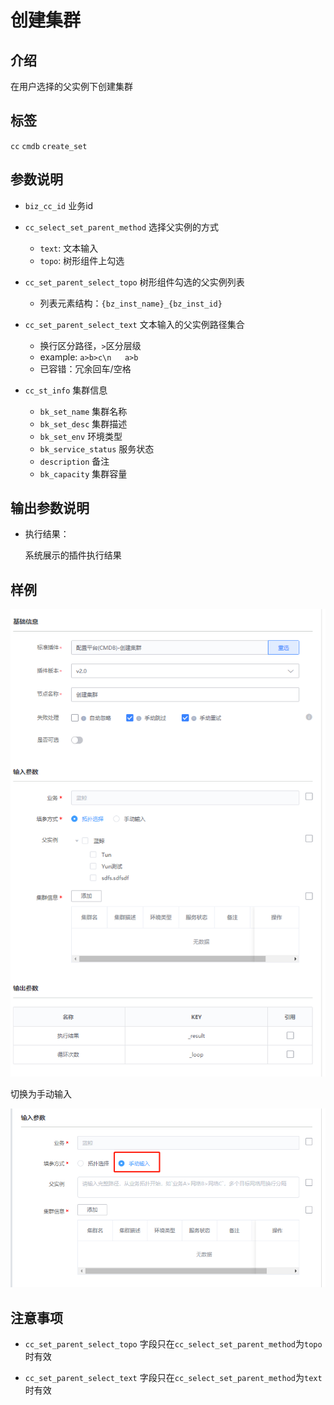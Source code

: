 # 创建集群

## 介绍

在用户选择的父实例下创建集群

## 标签
`cc` `cmdb` `create_set` 

## 参数说明

* `biz_cc_id` 业务id

* `cc_select_set_parent_method` 选择父实例的方式
    * `text`: 文本输入
    * `topo`: 树形组件上勾选

* `cc_set_parent_select_topo` 树形组件勾选的父实例列表
   * 列表元素结构：`{bz_inst_name}_{bz_inst_id}`

* `cc_set_parent_select_text` 文本输入的父实例路径集合
    * 换行区分路径，`>`区分层级
    * example: `a>b>c\n   a>b`
    * 已容错：冗余回车/空格
 
 * `cc_st_info` 集群信息
    * `bk_set_name` 集群名称
    * `bk_set_desc` 集群描述
    * `bk_set_env` 环境类型
    * `bk_service_status` 服务状态
    * `description` 备注
    * `bk_capacity` 集群容量

## 输出参数说明

* 执行结果：

  系统展示的插件执行结果

## 样例

![](images/create_set_topo.png)

切换为手动输入

![](images/create_set_text.png)

## 注意事项

* `cc_set_parent_select_topo` 字段只在`cc_select_set_parent_method`为`topo`时有效

* `cc_set_parent_select_text` 字段只在`cc_select_set_parent_method`为`text`时有效
  

  